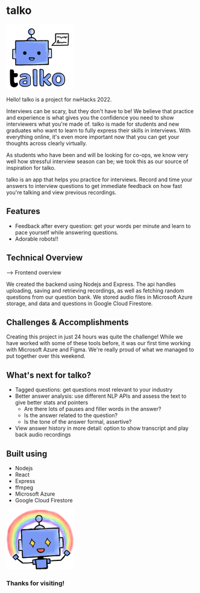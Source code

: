 # talko

<img src="https://github.com/nwhacks-2022/.github/blob/main/assets/logo.png?raw=true" alt="drawing" width="180"/>

Hello! talko is a project for nwHacks 2022.

Interviews can be scary, but they don't have to be! We believe that practice and experience is what gives you the
confidence you need to show interviewers what you're made of. talko is made for students and new graduates who want to
learn to fully express their skills in interviews. With everything online, it's even more important now that you can
get your thoughts across clearly virtually.

As students who have been and will be looking for co-ops, we know very well how stressful interview season can be;
we took this as our source of inspiration for talko.

talko is an app that helps you practice for interviews. Record and time your answers to interview questions to get
immediate feedback on how fast you're talking and view previous recordings.

## Features
- Feedback after every question: get your words per minute and learn to pace yourself while answering questions.
- Adorable robots!!

## Technical Overview
--> Frontend overview

We created the backend using Nodejs and Express. The api handles uploading, saving and retrieving recordings, as well as fetching random questions from our question bank. We stored audio files in Microsoft Azure storage, and data and questions in Google Cloud Firestore.

## Challenges & Accomplishments
Creating this project in just 24 hours was quite the challenge! While we have worked with some of these tools before,
it was our first time working with Microsoft Azure and Figma. We're really proud of what we managed to put together over
this weekend.

## What's next for talko?
- Tagged questions: get questions most relevant to your industry
- Better answer analysis: use different NLP APIs and assess the text to give better stats and pointers
  - Are there lots of pauses and filler words in the answer?
  - Is the answer related to the question?
  - Is the tone of the answer formal, assertive?
- View answer history in more detail: option to show transcript and play back audio recordings

## Built using
- Nodejs
- React
- Express
- ffmpeg
- Microsoft Azure
- Google Cloud Firestore

<img src="https://github.com/nwhacks-2022/.github/blob/main/assets/rainbow.png?raw=true" alt="drawing" width="180"/>

### Thanks for visiting!

